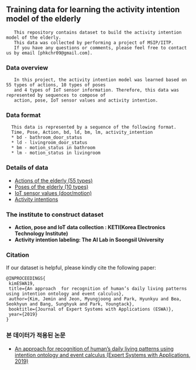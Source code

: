 ## Training data for learning the activity intention model of the elderly
```description01
   This repository contains dataset to build the activity intention model of the elderly. 
   This data was collected by performing a project of MSIP/IITP. 
   If you have any questions or comments, please feel free to contact us by email [phkchr09@gmail.com].
```

### Data overview
```description02
   In this project, the activity intention model was learned based on 55 types of actions, 10 types of poses 
   and 4 types of IoT sensor information. Therefore, this data was represented by sequences to compose of 
   action, pose, IoT sensor values and activity intention. 
```

### Data format
 ```description03
   This data is represented by a sequence of the following format.
   Time, Pose, Action, bd, ld, bm, lm, activity_intention 
   * bd - bathroom_door_status
   * ld - livingroom_door_status
   * bm - motion_status in bathroom
   * lm - motion_status in livingroom
   ```
 
### Details of data
 * [Actions of the elderly (55 types)](https://github.com/ssu0221/AIR_TrainingDataSet/blob/master/data_description/Action/README.md)
 * [Poses of the elderly (10 types)](https://github.com/ssu0221/AIR_TrainingDataSet/blob/master/data_description/Pose/README.md)
 * [IoT sensor values (door/motion)](https://github.com/ssu0221/AIR_TrainingDataSet/blob/master/data_description/IoT/README.md)
 * [Activity intentions](https://github.com/ssu0221/AIR_TrainingDataSet/blob/master/data_description/Activity_Intention/README.md)

### The institute to construct dataset
 * __Action, pose and IoT data collection : KETI(Korea Electronics Technology Institute)__
 * __Activity intention labeling: The AI Lab in Soongsil University__

### Citation
If our dataset is helpful, please kindly cite the following paper:
 ```description04
 @INPROCEEDINGS{
  kimESWA19,
  title={An approach  for recognition of human’s daily living patterns using intention ontology and event calculus},
  author={Kim, Jemin and Jeon, Myungjoong and Park, Hyunkyu and Bea, Seokhyun and Bang, Sunghyuk and Park, Youngtack},
  booktitle={Journal of Expert Systems with Applications (ESWA)},
  year={2019}
}
 ```


### 본 데이터가 적용된 논문
 * [An approach for recognition of human’s daily living patterns using intention ontology and event calculus (Expert Systems with Applications, 2019)](https://www.sciencedirect.com/science/article/pii/S0957417419302349?via%3Dihub)
 
 
 
 

